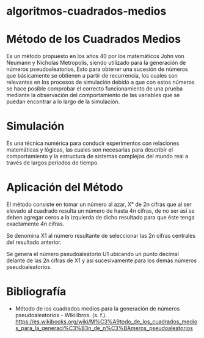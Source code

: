 ﻿# algoritmos-cuadrados-medios

 # Método de los Cuadrados Medios

Es un método propuesto en los años 40 por los matemáticos John von Neumann y Nicholas Metropolis, siendo utilizado para la generación de números pseudoaleatorios, Esto para obtener una sucesión de números que básicamente se obtienen a partir de recurrencia, los cuales son relevantes en los procesos de simulación debido a que con estos números se hace posible comprobar el correcto funcionamiento de una prueba mediante la observación del comportamiento de las variables que se puedan encontrar a lo largo de la simulación.


# Simulación

Es una técnica numérica para conducir experimentos con relaciones matemáticas y lógicas, las cuales son necesarias para describir el comportamiento y la estructura de sistemas complejos del mundo real a través de largos periodos de tiempo.

# Aplicación del Método

El método consiste en tomar un número al azar, X° de 2n cifras que al ser elevado al cuadrado resulta un número de hasta 4n cifras, de no ser así se deben agregar ceros a la izquierda de dicho resultado para que éste tenga exactamente 4n cifras.

Se denomina X1 al número resultante de seleccionar las 2n cifras centrales del resultado anterior.

Se genera el número pseudoaleatorio U1 ubicando un punto decimal delante de las 2n cifras de X1 y así sucesivamente para los demás números pseudoaleatorios.

# Bibliografía

- Método de los cuadrados medios para la generación de números pseudoaleatorios - Wikilibros. (s. f.). https://es.wikibooks.org/wiki/M%C3%A9todo_de_los_cuadrados_medios_para_la_generaci%C3%B3n_de_n%C3%BAmeros_pseudoaleatorios
